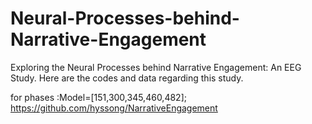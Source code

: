 # Neural-Processes-behind-Narrative-Engagement
Exploring the Neural Processes behind Narrative Engagement: An EEG Study. Here are the codes and data regarding this study.


for phases :Model=[151,300,345,460,482];
https://github.com/hyssong/NarrativeEngagement

